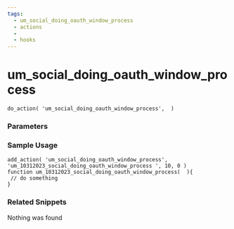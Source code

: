 ```yaml
---
tags: 
  - um_social_doing_oauth_window_process
  - actions
  - 
  - hooks
---
```

# um\_social\_doing\_oauth\_window\_process

``` php:no-line-numbers
do_action( 'um_social_doing_oauth_window_process',  )
```
<div class='hook-sep'></div>

### Parameters

<div class='hook-sep'></div>



### Sample Usage

``` php:no-line-numbers
add_action( 'um_social_doing_oauth_window_process', 'um_10312023_social_doing_oauth_window_process ', 10, 0 )
function um_10312023_social_doing_oauth_window_process(  ){
 // do something
}
```
<div class='hook-sep'></div>



### Related Snippets

Nothing was found


